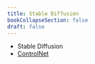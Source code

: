 ```yaml
---
title: Stable Diffusion
bookCollapseSection: false
draft: false
---
```


- Stable Diffusion
- [ControlNet](https://arxiv.org/abs/2302.05543)